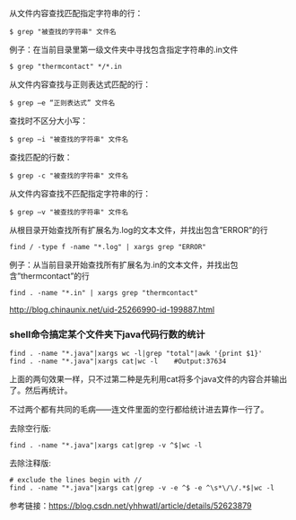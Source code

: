 从文件内容查找匹配指定字符串的行：
```
$ grep "被查找的字符串" 文件名
```
例子：在当前目录里第一级文件夹中寻找包含指定字符串的.in文件
```
$ grep "thermcontact" */*.in
```
从文件内容查找与正则表达式匹配的行：
```
$ grep –e “正则表达式” 文件名
```
查找时不区分大小写：
```
$ grep –i "被查找的字符串" 文件名
```
查找匹配的行数：
```
$ grep -c "被查找的字符串" 文件名
```

从文件内容查找不匹配指定字符串的行：
```
$ grep –v "被查找的字符串" 文件名
```

从根目录开始查找所有扩展名为.log的文本文件，并找出包含”ERROR”的行
```
find / -type f -name "*.log" | xargs grep "ERROR"
```
例子：从当前目录开始查找所有扩展名为.in的文本文件，并找出包含”thermcontact”的行
```
find . -name "*.in" | xargs grep "thermcontact"
```

http://blog.chinaunix.net/uid-25266990-id-199887.html



### shell命令搞定某个文件夹下java代码行数的统计

```
find . -name "*.java"|xargs wc -l|grep "total"|awk '{print $1}'  
find . -name "*.java"|xargs cat|wc -l    #Output:37634  
```

上面的两句效果一样，只不过第二种是先利用cat将多个java文件的内容合并输出了。然后再统计。

不过两个都有共同的毛病——连文件里面的空行都给统计进去算作一行了。

去除空行版:

```
find . -name "*.java"|xargs cat|grep -v ^$|wc -l
```

去除注释版:

```
# exclude the lines begin with //  
find . -name "*.java"|xargs cat|grep -v -e ^$ -e ^\s*\/\/.*$|wc -l
```

参考链接：https://blog.csdn.net/yhhwatl/article/details/52623879